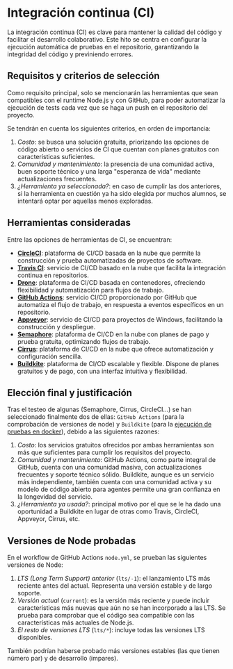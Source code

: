 # Integración continua (CI)

La integración continua (CI) es clave para mantener la calidad del código y
facilitar el desarrollo colaborativo. Este hito se centra en configurar la
ejecución automática de pruebas en el repositorio, garantizando la integridad
del código y previniendo errores.

## Requisitos y criterios de selección

Como requisito principal, solo se mencionarán las herramientas que sean compatibles con el
runtime Node.js y con GitHub, para poder automatizar la ejecución de tests cada vez que se
haga un push en el repositorio del proyecto.

Se tendrán en cuenta los siguientes criterios, en orden de importancia:

1. *Costo*: se busca una solución gratuita, priorizando las opciones de código abierto o
servicios de CI que cuentan con planes gratuitos con características suficientes.
2. *Comunidad y mantenimiento*: la presencia de una comunidad activa, buen soporte técnico
y una larga "esperanza de vida" mediante actualizaciones frecuentes.
3. *¿Herramienta ya seleccionada?*: en caso de cumplir las dos anteriores, si la herramienta
en cuestión ya ha sido elegida por muchos alumnos, se intentará optar por aquellas menos
exploradas.

## Herramientas consideradas

Entre las opciones de herramientas de CI, se encuentran:

* [**CircleCI**](https://circleci.com/): plataforma de CI/CD basada en la nube que permite
la construcción y prueba automatizadas de proyectos de software.
* [**Travis CI**](https://www.travis-ci.com/): servicio de CI/CD basado en la nube que facilita
la integración continua en repositorios.
* [**Drone**](https://www.drone.io/): plataforma de CI/CD basada en contenedores, ofreciendo
flexibilidad y automatización para flujos de trabajo.
* [**GitHub Actions**](https://github.com/features/actions): servicio CI/CD proporcionado por GitHub que automatiza el flujo de trabajo,
en respuesta a eventos específicos en un repositorio.
* [**Appveyor**](https://www.appveyor.com/): servicio de CI/CD para proyectos de Windows, facilitando
la construcción y despliegue.
* [**Semaphore**](https://semaphoreci.com/): plataforma de CI/CD en la nube con planes de pago y prueba gratuita,
optimizando flujos de trabajo.
* [**Cirrus**](https://cirrus-ci.org/): plataforma de CI/CD en la nube que ofrece automatización y
configuración sencilla.
* [**Buildkite**](https://buildkite.com/): plataforma de CI/CD escalable y flexible. Dispone
de planes gratuitos y de pago, con una interfaz intuitiva y flexibilidad.

## Elección final y justificación

Tras el testeo de algunas (Semaphore, Cirrus, CircleCI...) se han
seleccionado finalmente dos de ellas: `GitHub Actions` (para la
comprobación de versiones de node) y `Buildkite` (para la [ejecución
de pruebas en docker](https://www.atomicjar.com/2023/11/running-testcontainers-tests-on-buildkite/)), debido a las siguientes razones:

1. *Costo*: los servicios gratuitos ofrecidos por ambas herramientas
son más que suficientes para cumplir los requisitos del proyecto.
2. *Comunidad y mantenimiento*: GitHub Actions, como parte integral de
GitHub, cuenta con una comunidad masiva, con actualizaciones frecuentes
y soporte técnico sólido. Buildkite, aunque es un servicio más
independiente, también cuenta con una comunidad activa y su modelo
de código abierto para agentes permite una gran confianza en la
longevidad del servicio.
3. *¿Herramienta ya usada?*: principal motivo por el que se le ha
dado una oportunidad a Buildkite en lugar de otras como Travis, CircleCI,
Appveyor, Cirrus, etc.

## Versiones de Node probadas

En el workflow de GitHub Actions `node.yml`, se prueban las siguientes
versiones de Node:

1. *LTS (Long Term Support) anterior* (`lts/-1`): el lanzamiento LTS más
reciente antes del actual. Representa una versión estable y de largo
soporte.
2. *Versión actual* (`current`): es la versión más reciente y puede incluir
características más nuevas que aún no se han incorporado a las LTS. Se
prueba para comprobar que el código sea compatible con las características
más actuales de Node.js.
3. *El resto de versiones LTS* (`lts/*`): incluye todas las versiones LTS
disponibles.

También podrían haberse probado más versiones estables (las que tienen
número par) y de desarrollo (impares).
